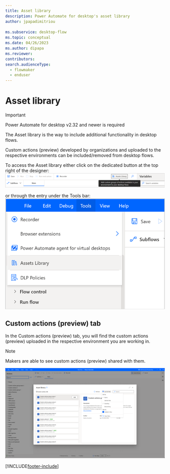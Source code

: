 ```yaml
---
title: Asset library 
description: Power Automate for desktop's asset library
author: jpapadimitriou

ms.subservice: desktop-flow
ms.topic: conceptual
ms.date: 04/26/2023
ms.author: dipapa
ms.reviewer: 
contributors:
search.audienceType: 
  - flowmaker
  - enduser
---
```


# Asset library

> [!IMPORTANT]
> Power Automate for desktop v2.32 and newer is required

The Asset library is the way to include additional functionality in desktop flows. 

Custom actions (preview) developed by organizations and uploaded to the respective environments can be included/removed from desktop flows. 

To access the Asset library either click on the dedicated button at the top right of the designer: 
![Screenshot of the Asset library button](../media/asset-library/img1.png)

or through the entry under the Tools bar:
![Screenshot of the Asset library button under tools](../media/asset-library/img2.png)

## Custom actions (preview) tab

In the Custom actions (preview) tab, you will find the custom actions (preview) uploaded in the respective environment you are working in. 
> [!NOTE] 
> Makers are able to see custom actions (preview) shared with them.

 ![Screenshot of the Custom actions tab in the Asset library](../media/asset-library/img3.png)
 

[!INCLUDE[footer-include](../includes/footer-banner.md)]